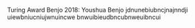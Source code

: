 Turing Award Benjo 2018: Youshua Benjo
jdnunebiubncjnajnndji uiewbniucniujwnuincwe bnwuibieudbncubnweuibncui


